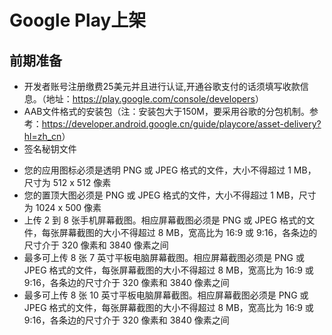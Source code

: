 # Google Play上架

## 前期准备
- 开发者账号注册缴费25美元并且进行认证,开通谷歌支付的话须填写收款信息。（地址：<https://play.google.com/console/developers>）
- AAB文件格式的安装包（注：安装包大于150M，要采用谷歌的分包机制。参考：<https://developer.android.google.cn/guide/playcore/asset-delivery?hl=zh_cn>）
- 签名秘钥文件
+ 您的应用图标必须是透明 PNG 或 JPEG 格式的文件，大小不得超过 1 MB，尺寸为 512 x 512 像素
+ 您的置顶大图必须是 PNG 或 JPEG 格式的文件，大小不得超过 1 MB，尺寸为 1024 x 500 像素
+ 上传 2 到 8 张手机屏幕截图。相应屏幕截图必须是 PNG 或 JPEG 格式的文件，每张屏幕截图的大小不得超过 8 MB，宽高比为 16:9 或 9:16，各条边的尺寸介于 320 像素和 3840 像素之间
+ 最多可上传 8 张 7 英寸平板电脑屏幕截图。相应屏幕截图必须是 PNG 或 JPEG 格式的文件，每张屏幕截图的大小不得超过 8 MB，宽高比为 16:9 或 9:16，各条边的尺寸介于 320 像素和 3840 像素之间
+ 最多可上传 8 张 10 英寸平板电脑屏幕截图。相应屏幕截图必须是 PNG 或 JPEG 格式的文件，每张屏幕截图的大小不得超过 8 MB，宽高比为 16:9 或 9:16，各条边的尺寸介于 320 像素和 3840 像素之间